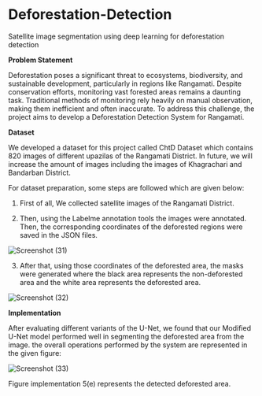 # Deforestation-Detection
Satellite image segmentation using deep learning for deforestation detection


**Problem Statement**


Deforestation poses a significant threat to ecosystems, biodiversity, and sustainable development, particularly in regions like Rangamati. Despite conservation efforts, monitoring vast forested areas remains a daunting task. Traditional methods of monitoring rely heavily on manual observation, making them inefficient and often inaccurate. To address this challenge, the project aims to develop a Deforestation Detection System for Rangamati. 


**Dataset**

We developed a dataset for this project called ChtD Dataset which contains 820 images of different upazilas of the Rangamati District. In future, we will increase the amount of images including the images of Khagrachari and Bandarban District. 

For dataset preparation, some steps are followed which are given below:

1. First of all, We collected satellite images of the Rangamati District. 

2. Then, using the Labelme annotation tools the images were annotated. Then, the corresponding coordinates of the deforested regions were saved in the JSON files.

![Screenshot (31)](https://github.com/prosenjit-ch/Deforestation-Detection/assets/116121494/e9e5a267-272c-4fc2-a214-6aa6740d8fd6)

3. After that, using those coordinates of the deforested area, the masks were generated where the black area represents the non-deforested area and the white area represents the deforested area. 

![Screenshot (32)](https://github.com/prosenjit-ch/Deforestation-Detection/assets/116121494/36688221-2aa5-47c7-b752-eafdab7643b2)


**Implementation**

After evaluating different variants of the U-Net, we found that our Modified U-Net model performed well in segmenting the deforested area from the image. the overall operations performed by the system are represented in the given figure:

![Screenshot (33)](https://github.com/prosenjit-ch/Deforestation-Detection/assets/116121494/15690951-82d5-44ab-a8d3-9c7a1652ce71)


Figure implementation 5(e) represents the detected deforested area. 






